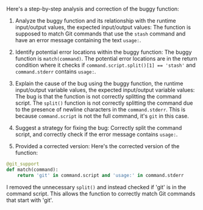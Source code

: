 Here's a step-by-step analysis and correction of the buggy function:

1. Analyze the buggy function and its relationship with the runtime input/output values, the expected input/output values:
The function is supposed to match Git commands that use the `stash` command and have an error message containing the text `usage:`. 

2. Identify potential error locations within the buggy function:
The buggy function is `match(command)`. The potential error locations are in the return condition where it checks if `command.script.split()[1] == 'stash'` and `command.stderr` contains `usage:`.

3. Explain the cause of the bug using the buggy function, the runtime input/output variable values, the expected input/output variable values:
The bug is that the function is not correctly splitting the command script. The `split()` function is not correctly splitting the command due to the presence of newline characters in the `command.stderr`. This is because `command.script` is not the full command, it's `git` in this case. 

4. Suggest a strategy for fixing the bug:
Correctly split the command script, and correctly check if the error message contains `usage:`.

5. Provided a corrected version:
Here's the corrected version of the function:
```python
@git_support
def match(command):
    return 'git' in command.script and 'usage:' in command.stderr
```
I removed the unnecessary `split()` and instead checked if 'git' is in the command script. This allows the function to correctly match Git commands that start with 'git'.